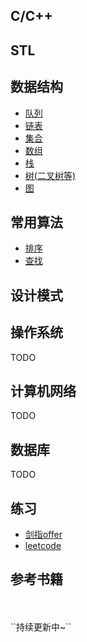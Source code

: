## C/C++

## STL

## 数据结构
- [队列](DataStructures/Queue/)
- [链表](DataStructures/LinkedList/)
- [集合](DataStructures/Collection/)
- [数组](DataStructures/Array/)
- [栈](DataStructures/Stack/)
- [树(二叉树等)](DataStructures/Tree/)
- [图](DataStructures/graph/)

## 常用算法
- [排序](Algorithms/sort/)
- [查找](Algorithms/Seek/)

## 设计模式


## 操作系统
TODO


## 计算机网络
TODO


## 数据库
TODO


## 练习

- [剑指offer](Practice/剑指offer/)
- [leetcode](Practice/leetcode/)


## 参考书籍



<br>
<br>
``持续更新中~``